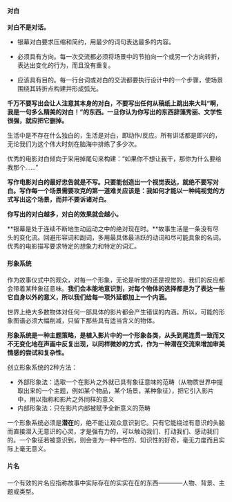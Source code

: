 #### 对白

**对白不是对话。**

- 银幕对白要求压缩和简约，用最少的词句表达最多的内容。

- 必须具有方向。每一次交流都必须将场景中的节拍向一个或另一个方向转折，表达出变化的行为，而且没有重复。

- 应该具有目的。每一行台词或对白的交流都要执行设计中的一个步骤，使场景围绕其转折点构建并形成弧光。

**千万不要写出会让人注意其本身的对白，不要写出任何从稿纸上跳出来大叫“啊，我是一句多么精美的对白！”的东西。一旦你认为你写出的东西辞藻秀丽、文学性很强，就应把它删掉。**

生活中是不存在什么独白的，生活是对白，即动作/反应。所有讲话都是即兴的，无论我们为这个伟大时刻在脑海中排练了多少次。

优秀的电影对白倾向于采用掉尾句来构建：“如果你不想让我干，那你为什么要给我那个……”

**写作电影对白的最好忠告就是不写。只要能创造出一个视觉表达，就绝不要写对白。写作每一个场景需要攻克的第一道难关应该是：我如何才能以一种纯视觉的方式写出这个场景，而并不要诉诸对白。**

**你写出的对白越多，对白的效果就会越小。**

**银幕是处于连续不断地生动运动之中的绝对现在时。**故事生活是一条没有尽头的变化流。回避形容词和副词，多用最具体最活跃的动词和尽可能具象的名词。优秀的电影描写要求特定的想象力和特定的词汇。

#### 形象系统

作为故事仪式中的观众，对每一个形象，无论是听觉的还是视觉的，我们的反应都会带着某种象征意味。**我们会本能地意识到，对每个物体的选择都是为了表达一些它自身以外的意义，所以我们给每一项外延都加上一个内涵。**

世界上绝大多数物体对任何一部具体的影片都会产生错误的内涵。所以，可能的形象图谱必须大幅削减，只留下那些具有适当含义的物体。

**形象系统是一种主题策略，是植入影片中的一个形象各类，从头到尾连贯一致而又不无变化地在声画中反复出现，以同样微妙的方式，作为一种潜在交流来增加审美情感的尝试和复杂性。**

创立形象系统的2种方法：

- 外部形象法：选取一个在影片之外就已具有象征意味的范畴（从物质世界中提取出来的一个主题，例如某个物品，某个场景，某种象征），把它引入影片中，用以指称和影片之外同样的意义
- 内部形象法：只在影片内部被赋予全新意义的范畴

一个形象系统必须是**潜在**的，绝不能让观众意识到它。只有它能绕过有意识的头脑而直接潜入无意识的心灵，才是强有力的，可以触动我们、打动我们、感动我们的。一个象征若被意识到，则会变为一种中性的、知识性的好奇，毫无力度而且实际上毫无意义。

#### 片名

一个有效的片名应指称故事中实际存在的实实在在的东西————人物、背景、主题或类型。

